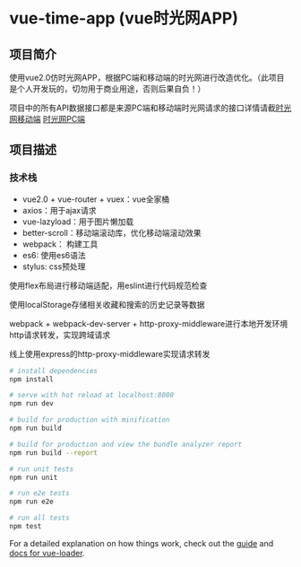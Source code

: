 # vue-time-app (vue时光网APP)

## 项目简介

使用vue2.0仿时光网APP，根据PC端和移动端的时光网进行改造优化。（此项目是个人开发玩的，切勿用于商业用途，否则后果自负！）

项目中的所有API数据接口都是来源PC端和移动端时光网请求的接口详情请截[时光网移动端](http://m.mtime.cn) [时光网PC端](http://www.mtime.com)

## 项目描述
### 技术栈
- vue2.0 + vue-router + vuex：vue全家桶
- axios：用于ajax请求
- vue-lazyload：用于图片懒加载
- better-scroll：移动端滚动库，优化移动端滚动效果
- webpack： 构建工具
- es6: 使用es6语法
- stylus: css预处理

使用flex布局进行移动端适配，用eslint进行代码规范检查

使用localStorage存储相关收藏和搜索的历史记录等数据

webpack + webpack-dev-server + http-proxy-middleware进行本地开发环境http请求转发，实现跨域请求

线上使用express的http-proxy-middleware实现请求转发
``` bash
# install dependencies
npm install

# serve with hot reload at localhost:8080
npm run dev

# build for production with minification
npm run build

# build for production and view the bundle analyzer report
npm run build --report

# run unit tests
npm run unit

# run e2e tests
npm run e2e

# run all tests
npm test
```

For a detailed explanation on how things work, check out the [guide](http://vuejs-templates.github.io/webpack/) and [docs for vue-loader](http://vuejs.github.io/vue-loader).
